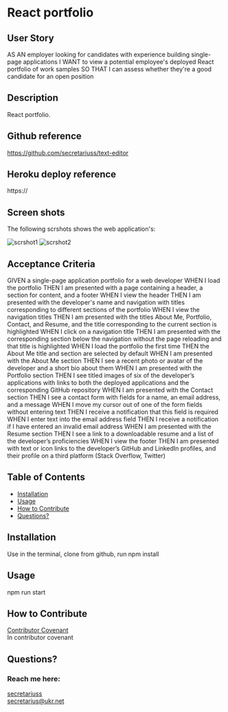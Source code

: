 # React portfolio

## User Story
AS AN employer looking for candidates with experience building single-page applications
I WANT to view a potential employee's deployed React portfolio of work samples
SO THAT I can assess whether they're a good candidate for an open position

## Description
React portfolio. 

## Github reference
https://github.com/secretariuss/text-editor

## Heroku deploy reference
https://

## Screen shots

The following scrshots shows the web application's:

![scrshot1](./assets/images/editor.png)
![scrshot2](./assets/images/editor2.png)

## Acceptance Criteria
GIVEN a single-page application portfolio for a web developer
WHEN I load the portfolio
THEN I am presented with a page containing a header, a section for content, and a footer
WHEN I view the header
THEN I am presented with the developer's name and navigation with titles corresponding to different sections of the portfolio
WHEN I view the navigation titles
THEN I am presented with the titles About Me, Portfolio, Contact, and Resume, and the title corresponding to the current section is highlighted
WHEN I click on a navigation title
THEN I am presented with the corresponding section below the navigation without the page reloading and that title is highlighted
WHEN I load the portfolio the first time
THEN the About Me title and section are selected by default
WHEN I am presented with the About Me section
THEN I see a recent photo or avatar of the developer and a short bio about them
WHEN I am presented with the Portfolio section
THEN I see titled images of six of the developer’s applications with links to both the deployed applications and the corresponding GitHub repository
WHEN I am presented with the Contact section
THEN I see a contact form with fields for a name, an email address, and a message
WHEN I move my cursor out of one of the form fields without entering text
THEN I receive a notification that this field is required
WHEN I enter text into the email address field
THEN I receive a notification if I have entered an invalid email address
WHEN I am presented with the Resume section
THEN I see a link to a downloadable resume and a list of the developer’s proficiencies
WHEN I view the footer
THEN I am presented with text or icon links to the developer’s GitHub and LinkedIn profiles, and their profile on a third platform (Stack Overflow, Twitter)


  ## Table of Contents
  * [Installation](#installation)
  * [Usage](#usage)
  * [How to Contribute](#how-to-contribute)
  * [Questions?](#questions)
  
  ## Installation
  Use in the terminal, clone from github, run npm install
  ## Usage
  npm run start

  ## How to Contribute
  [Contributor Covenant](https://www.contributor-covenant.org/)  
  In contributor covenant

  ## Questions?
  ### Reach me here: 
  [secretariuss](https://github.com/secretariuss)  
  secretarius@ukr.net
